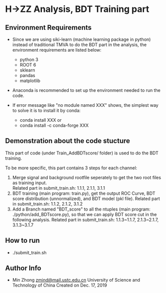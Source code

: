 # H->ZZ Analysis, BDT Training part

## Environment Requirements
* Since we are using siki-learn (machine learning package in python) instead of traditional TMVA to do the BDT part in the analysis, the environment requirements are listed below:
  - python 3
  - ROOT 6
  - sklearn 
  - pandas
  - matplotlib

* Anaconda is recommended to set up the environment needed to run the code.
* If error message like "no module named XXX" shows, the simplest way to solve it is to install it by conda:
  - conda install XXX
  or
  - conda install -c conda-forge XXX

## Demonstration about the code stucture
This part of code (under Train_AddBDTscore/ folder) is used to do the BDT training.

To be more specific, this part contains 3 steps for each channel:
1. Merge signal and background rootfile seperately to get the two root files as training input.  
   Related part in submit_train.sh: 1.1.1, 2.1.1, 3.1.1
2. BDT training (main program: train.py), get the output ROC Curve, BDT score distribution (unnormalized), and BDT model (pkl file).
   Related part in submit_train.sh: 1.1.2, 2.1.2, 3.1.2
3. Add a Branch named "BDT_score" to all the ntuples (main program: ./python/add_BDTscore.py), so that we can apply BDT score cut in the following analysis.
   Related part in submit_train.sh: 1.1.3~1.1.7, 2.1.3~2.1.7, 3.1.3~3.1.7

## How to run
* ./submit_train.sh

## Author Info
*  Min Zhong <zmind@mail.ustc.edu.cn>
   University of Science and Technology of China
   Created on Dec. 17, 2019
